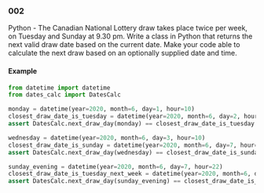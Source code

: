 ### 002

Python - The Canadian National Lottery draw takes place twice per week, on Tuesday and Sunday at 9.30 pm.
Write a class in Python that returns the next valid draw date based on the current date.
Make your code able to calculate the next draw based on an optionally supplied date and time.


#### Example

```python
from datetime import datetime
from dates_calc import DatesCalc

monday = datetime(year=2020, month=6, day=1, hour=10)
closest_draw_date_is_tuesday = datetime(year=2020, month=6, day=2, hour=21, minute=30)
assert DatesCalc.next_draw_day(monday) == closest_draw_date_is_tuesday

wednesday = datetime(year=2020, month=6, day=3, hour=10)
closest_draw_date_is_sunday = datetime(year=2020, month=6, day=7, hour=21, minute=30)
assert DatesCalc.next_draw_day(wednesday) == closest_draw_date_is_sunday

sunday_evening = datetime(year=2020, month=6, day=7, hour=22)
closest_draw_date_is_tuesday_next_week = datetime(year=2020, month=6, day=9, hour=21, minute=30)
assert DatesCalc.next_draw_day(sunday_evening) == closest_draw_date_is_tuesday_next_week
```
